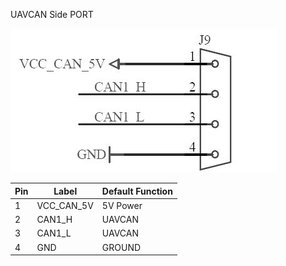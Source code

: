 UAVCAN Side PORT

![](/assets/uavcan.jpg)

| **Pin** | **Label**    | **Default Function** |
|---------|--------------|-----------------|
| 1        |VCC_CAN_5V   | 5V Power     |
| 2        |CAN1_H   | UAVCAN     | 
| 3        |CAN1_L   | UAVCAN      |
| 4        |GND   | GROUND     |  
